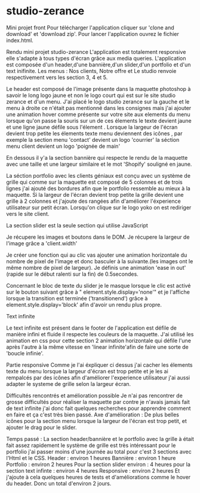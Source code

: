 # studio-zerance
Mini projet front
Pour télécharger l'application cliquer sur 'clone and download' et 'download zip'.
Pour lancer l'application ouvrez le fichier index.html.

Rendu mini projet studio-zerance
L'application est totalement responsive  elle s'adapte à tous types d'écran grâce aux media queries.
L'application est composée d'un header,d'une bannière,d'un slider,d'un portfolio et d'un text inifinite.
Les menus : Nos clients, Notre offre et Le studio renvoie respectivement  vers les section 3, 4 et 5. 

Le header est composé de l'image présente dans la maquette photoshop à savoir le long logo jaune et non le logo court qui est sur le site studio zerance et d'un menu.
J'ai placé le logo studio zerance sur la gauche et le menu à droite ce n'était pas mentionné dans les consignes mais j'ai ajouter une animation  hover comme présente sur votre site aux elements du menu lorsque qu'on passe la souris sur un de ces élements le texte devient jaune et une ligne jaune défile sous l'élement .
Lorsque la largeur de l'écran devient trop petite les élements texte menu deviennent des icônes , par exemple la section menu 'contact' devient un logo 'courrier' la séction menu client devient un logo 'poignée de main'

En dessous il y'a la section bannière qui respecte le rendu de la maquette avec une taille et une largeur similaire et le mot 'Shopify' souligné en jaune.

La séction portfolio avec les clients géniaux est conçu avec un système de grille qui comme sur la maquette est composé de 5 colonnes et de trois lignes j'ai ajouté des bordures afin que le portfolio ressemble au mieux à la maquette.
Si la largeur de l'écran devient trop petite la grille devient une grille à 2 colonnes et j'ajoute des rangées afin d'améliorer l'éxperience utilisateur sur petit écran.
Lorsqu'on clique sur le logo yoko on est rediriger vers le site client.

La section slider est la seule section qui utilise JavaScript

Je récupere les images et boutons dans le DOM.
Je récupere la largeur de l'image grâce a 'client.width'

Je créer une fonction qui au clic vas ajouter une animation horizontale du nombre de pixel de l'image et donc basculer à la suivante.(les images ont le même nombre de pixel de largeur).
Je définis une animation 'ease in out' (rapide sur le début ralenti sur la fin) de 0.5secondes.

Concernant le bloc de texte du slider je le masque lorsque le clic est activé sur le bouton suivant grâce à "    element.style.display='none'" et je l'affiche lorsque la transition est terminée ('transitionend') grâce à element.style.display='block'
afin d'avoir un rendu plus propre.

Text infinite

Le text infinite est présent dans le footer de l'application est défile de manière infini et fluide il respecte les couleurs de la maquette.
J'ai utilisé les animation en css pour cette section 2 animation horizontale qui défile l'une après l'autre à la même vitesse en 'linear infinite'afin de faire une sorte de 'boucle infinie'.


Partie responsive 
Comme je l'ai éxpliquer ci dessus j'ai cacher les élements texte du menu lorsque la largeur d'écran est trop petite et je les ai rempalcés par des icônes afin d'améliorer l'experience utilisateur j'ai aussi adapter  le systeme de grille selon la largeur écran.

Difficultés rencontrés et amélioration possible
Je n'ai pas rencontrer de grosse difficultés pour réaliser la maquette par contre  je n'avais jamais fait de text infinite j'ai  donc fait quelques recherches  pour apprendre comment en faire et ça c'est très bien passé.
Axe d'amélioration :
De plus belles icônes pour la section menu lorsque la largeur de l'écran est trop petit, et ajouter le drag pour le slider.

Temps passé : La section header/bannière et le portfolio avec la grille à était fait assez rapidement le système de grille est très intéressant pour le portfolio j'ai  passer  moins d'une journée au total pour c'est 3 sections avec  l'Html et le CSS.
Header : environ 1 heures
Bannière : environ 1 heure
Portfolio : environ 2 heures
Pour la section slider
environ : 4 heures
pour la section text infinte : environ 4 heures
Responsive : environ 2 heures
Et j'ajoute à cela quelques heures de tests et d'améliorations comme le hover du header.
Donc un total d'environ 2 jours.

